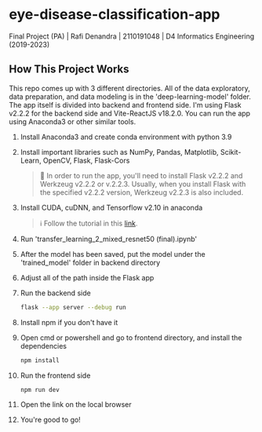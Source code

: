 # eye-disease-classification-app
Final Project (PA) | Rafi Denandra | 2110191048 | D4 Informatics Engineering (2019-2023)

## How This Project Works
This repo comes up with 3 different directories. All of the data exploratory, data preparation, and data modeling is in the 'deep-learning-model' folder. 
The app itself is divided into backend and frontend side. I'm using Flask v2.2.2 for the backend side and Vite-ReactJS v18.2.0. You can run
the app using Anaconda3 or other similar tools.


1. Install Anaconda3 and create conda environment with python 3.9
2. Install important libraries such as NumPy, Pandas, Matplotlib, Scikit-Learn, OpenCV, Flask, Flask-Cors

    > :memo: In order to run the app, you'll need to install Flask v2.2.2 and Werkzeug v2.2.2 or v.2.2.3. Usually, when you install Flask with the specified v2.2.2 version, Werkzeug v2.2.3 is also included.

3. Install CUDA, cuDNN, and Tensorflow v2.10 in anaconda

   > :information_source: Follow the tutorial in this [link](https://www.tensorflow.org/install/pip#windows-native).

4. Run 'transfer_learning_2_mixed_resnet50 (final).ipynb'
5. After the model has been saved, put the model under the 'trained_model' folder in backend directory
6. Adjust all of the path inside the Flask app
7. Run the backend side

    ```bash
    flask --app server --debug run
    ```

8. Install npm if you don't have it
9. Open cmd or powershell and go to frontend directory, and install the dependencies
    
    ```bash
    npm install
    ```
    
10. Run the frontend side

    ```bash
    npm run dev
    ```

11. Open the link on the local browser
12. You're good to go!
